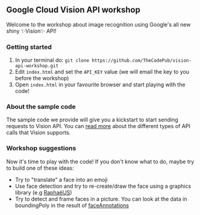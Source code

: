 ## Google Cloud Vision API workshop
Welcome to the workshop about image recognition using Google's all new shiny :sparkles:Vision:sparkles:  API! 

### Getting started

1. In your terminal do: `git clone https://github.com/TheCodePub/vision-api-workshop.git`
1. Edit `index.html` and set the `API_KEY` value (we will email the key to you before the workshop)
1. Open `index.html` in your favourite browser and start playing with the code!


### About the sample code

The sample code we provide will give you a kickstart to start sending requests to Vision API. You can [read more](https://cloud.google.com/vision/docs/concepts#types_of_vision_api_requests) about the different types of API calls that Vision supports.

### Workshop suggestions

Now it's time to play with the code! If you don't know what to do, maybe try to build one of these ideas:

* Try to "translate" a face into an emoji
* Use face detection and try to re-create/draw the face using a graphics library (e.g [RaphaëlJS](http://dmitrybaranovskiy.github.io/raphael/))
* Try to detect and frame faces in a picture. You can look at the data in boundingPoly in the result of [faceAnnotations](https://cloud.google.com/vision/reference/rest/v1/images/annotate#FaceAnnotation)
